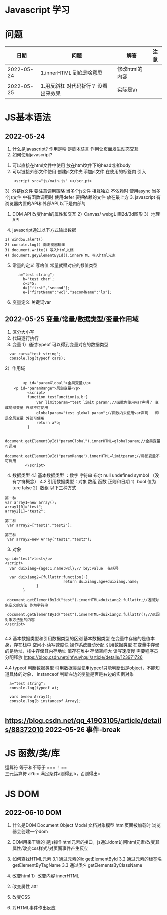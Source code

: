 Javascript 学习
=================



问题
=================

|日期|问题|解答|注意|
|----|----|----|----|
|2022-05-24 |1.innerHTML 到底是啥意思 |修改html的内容 ||
|2022-05-25 |1.用反斜杠 对代码折行？ 没看出来效果 |实际是\n||


	






 

JS基本语法
 =================


 2022-05-24
-----------------
 1. 什么是javascript? 作用是啥
 是脚本语言  作用让页面发生动态交互
 2. 如何使用javascript?
  1) 可以直接在html文件中使用  放在html文件下的head或者body
  2) 可以链接外部文件使用    创建js文件夹  添加js文件    在使用的标签内 引入
   ````
       <script src="js/main.js" ></script>
   ````
   3）外链js文件 要注意调用策略 
   当多个js文件  相互独立 不依赖时 使用async
   当多个js文件 中有函数调用时   使用defer   要把依赖的文件 放在最上方
 3. javascript 有浏览器内置的API和外部API,以下是内部的
  1) DOM API  改变html的属性和交互
  2）Canvas/ webgL   画2d/3d图形
  3）地理API

 4. javascript通过以下方式输出数据
  ````
  1) window.alert()
  2) console.log() 向浏览器输出
  3) document.write() 写入html文档
  4) document.geyElementById().innerHTML 写入html元素
  ````
	
  5. 常量的定义   写啥值 常量就赋对应的数值类型
  
  ````
  		a="test string";
		  b='test char';
		  c=3*5;
		  d=["first","second"];
		  e={"firstName":"wcl","secondName":"ls"};
  ````
  
  6. 变量定义    关键词var
  
  
  
  
  
  
 2022-05-25  变量/常量/数据类型/变量作用域
-----------------

1. 区分大小写
2. 代码逐行执行
3. 变量
1）通过typeof 可以得到变量对应的数据类型
````
  var cars="test string";
  console.log(typeof cars);

````
2）作用域
````

        <p id="paramGlobal">全局变量</p>
	<p id="paramRange">局部变量</p>
          <script>
		  function testFunction(a,b){
			  var limitparam="test limit param";//函数内使用var声明了 变成局部变量 外部不可使用
			  globalparam="test global param";//函数内未使用var声明   即是全局变量 外部可使用
			  return a*b;
		  }
		  
		  document.getElementById("paramGlobal").innerHTML=globalparam;//全局变量 可调用
		  document.getElementById("paramRange").innerHTML=limitparam;//局部变量不可调用
         <\script>
````

4. 数据类型
4.1 基本数据类型 ：数字 字符串 布尔  null  undefined symbol  （没有字符概念）
4.2  引用数据类型：对象 数组 函数 正则和日期
1）bool   值为ture  false
2）数组   以下三种方式
````
第一种
var array1=new array();
array1[0]="test";
array2[1]="test2";

第二种
 var array2=["test1","test2"];
 
第三种
 var array2=new Array("test1","test2");

````
3) 对象 
````
<p id="test">test</p>
<script>
  var duixiang={age:1,name:wcl};// key:value  花括号
  
  var duixiang2={fullattr:function(){
                          return duixiang.age+duixiang.name;
			  }
		}
		
 document.getElementById("test").innerHTML=duixiang2.fullattr;//返回对象定义的方法 作为字符串
		  
 document.getElementById("test").innerHTML=duixiang2.fullattr();//返回对象方法里的内容		
</script>		
			  
````
4.3 基本数据类型和引用数据类型的区别
基本数据类型  在变量中存储的是值本身，存在栈中 空间小  读写速度快 操作系统自动分配
引用数据类型  在变量中存储的是地址，栈中存储其内存地址  值存在堆中 存储空间大  读写速度慢  需要程序员分配释放
https://blog.csdn.net/jhfvuyhgui/article/details/123971726

4.4 typeof 判断数据类型  引用数据类型使用typeof只能判断出是object，不能知道具体的对象，
    instanceof 判断左边的变量是否是右边的实例对象
    
````
  a="test string";
  console.log(typeof a);
  
  vars b=new Array();
  console.log(b instanceof Array);


`````

https://blog.csdn.net/qq_41903105/article/details/88372010
 2022-05-26  事件-break
-----------------







JS 函数/类/库
 =================
运算符
 等于和不等于    === ！==         
三元运算符  a?b:c    满足条件a则得到b，否则得出c




JS DOM
=================

2022-06-10   DOM
-----------------
1. 什么是DOM
Document Object Model  文档对象模型
html页面被加载时 浏览器会创建一个dom

2. DOM用来干嘛的
是js操作html元素的接口，js通过dom访问html元素/改变其属性/改变css样式/对页面事件产生反应

3. 如何查找HTML元素
3.1 通过元素的id
getElementById
3.2 通过元素的标签名
getElementByTagName
3.3 通过类名
getElementsByClassName

4. 改变html
1）改变内容  innerHTML
2) 改变属性  attr

5. 改变CSS

6. 对HTML事件作出反应
